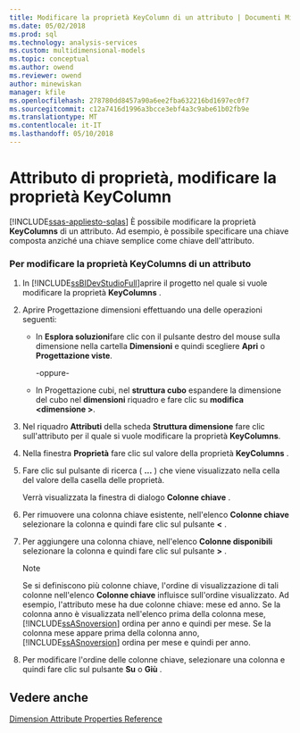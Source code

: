 ```yaml
---
title: Modificare la proprietà KeyColumn di un attributo | Documenti Microsoft
ms.date: 05/02/2018
ms.prod: sql
ms.technology: analysis-services
ms.custom: multidimensional-models
ms.topic: conceptual
ms.author: owend
ms.reviewer: owend
author: minewiskan
manager: kfile
ms.openlocfilehash: 278780dd8457a90a6ee2fba632216bd1697ec0f7
ms.sourcegitcommit: c12a7416d1996a3bcce3ebf4a3c9abe61b02fb9e
ms.translationtype: MT
ms.contentlocale: it-IT
ms.lasthandoff: 05/10/2018
---
```

# <a name="attribute-properties---modify-the-keycolumn-property"></a>Attributo di proprietà, modificare la proprietà KeyColumn
[!INCLUDE[ssas-appliesto-sqlas](../../includes/ssas-appliesto-sqlas.md)]
  È possibile modificare la proprietà **KeyColumns** di un attributo. Ad esempio, è possibile specificare una chiave composta anziché una chiave semplice come chiave dell'attributo.  
  
### <a name="to-modify-the-keycolumns-property-of-an-attribute"></a>Per modificare la proprietà KeyColumns di un attributo  
  
1.  In [!INCLUDE[ssBIDevStudioFull](../../includes/ssbidevstudiofull-md.md)]aprire il progetto nel quale si vuole modificare la proprietà **KeyColumns** .  
  
2.  Aprire Progettazione dimensioni effettuando una delle operazioni seguenti:  
  
    -   In **Esplora soluzioni**fare clic con il pulsante destro del mouse sulla dimensione nella cartella **Dimensioni** e quindi scegliere **Apri** o **Progettazione viste**.  
  
         -oppure-  
  
    -   In Progettazione cubi, nel **struttura cubo** espandere la dimensione del cubo nel **dimensioni** riquadro e fare clic su **modifica \<dimensione >**.  
  
3.  Nel riquadro **Attributi** della scheda **Struttura dimensione** fare clic sull'attributo per il quale si vuole modificare la proprietà **KeyColumns**.  
  
4.  Nella finestra **Proprietà** fare clic sul valore della proprietà **KeyColumns** .  
  
5.  Fare clic sul pulsante di ricerca ( **...** ) che viene visualizzato nella cella del valore della casella delle proprietà.  
  
     Verrà visualizzata la finestra di dialogo **Colonne chiave** .  
  
6.  Per rimuovere una colonna chiave esistente, nell'elenco **Colonne chiave** selezionare la colonna e quindi fare clic sul pulsante **\<** .  
  
7.  Per aggiungere una colonna chiave, nell'elenco **Colonne disponibili** selezionare la colonna e quindi fare clic sul pulsante **>** .  
  
    > [!NOTE]  
    >  Se si definiscono più colonne chiave, l'ordine di visualizzazione di tali colonne nell'elenco **Colonne chiave** influisce sull'ordine visualizzato. Ad esempio, l'attributo mese ha due colonne chiave: mese ed anno. Se la colonna anno è visualizzata nell'elenco prima della colonna mese, [!INCLUDE[ssASnoversion](../../includes/ssasnoversion-md.md)] ordina per anno e quindi per mese. Se la colonna mese appare prima della colonna anno, [!INCLUDE[ssASnoversion](../../includes/ssasnoversion-md.md)] ordina per mese e quindi per anno.  
  
8.  Per modificare l'ordine delle colonne chiave, selezionare una colonna e quindi fare clic sul pulsante **Su** o **Giù** .  
  
## <a name="see-also"></a>Vedere anche  
 [Dimension Attribute Properties Reference](../../analysis-services/multidimensional-models/dimension-attribute-properties-reference.md)  
  
  
